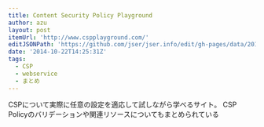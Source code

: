 ```yaml
---
title: Content Security Policy Playground
author: azu
layout: post
itemUrl: 'http://www.cspplayground.com/'
editJSONPath: 'https://github.com/jser/jser.info/edit/gh-pages/data/2014/10/index.json'
date: '2014-10-22T14:25:31Z'
tags:
  - CSP
  - webservice
  - まとめ
---
```

CSPについて実際に任意の設定を適応して試しながら学べるサイト。
CSP Policyのバリデーションや関連リソースについてもまとめられている
